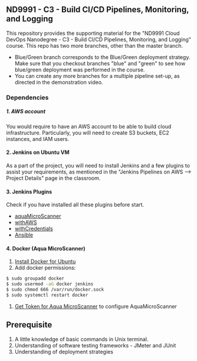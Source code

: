 ## ND9991 - C3 - Build CI/CD Pipelines, Monitoring, and Logging

This repository provides the supporting material for the "ND9991 Cloud DevOps Nanodegree - C3 - Build CI/CD Pipelines, Monitoring, and Logging" course. This repo has two more branches, other than the master branch.

- Blue/Green branch corresponds to the Blue/Green deployment strategy. Make sure that you checkout branches "blue" and "green" to see how blue/green deployment was performed in the course.
- You can create any more branches for a multiple pipeline set-up, as directed in the demonstration video.

### Dependencies

##### 1. AWS account

You would require to have an AWS account to be able to build cloud infrastructure. Particularly, you will need to create S3 buckets, EC2 instances, and IAM users.

#### 2. Jenkins on Ubuntu VM

As a part of the project, you will need to install Jenkins and a few plugins to assist your requirements, as mentioned in the "Jenkins Pipelines on AWS --> Project Details" page in the classroom.

#### 3. Jenkins Plugins

Check if you have installed all these plugins before start.

* [aquaMicroScanner](https://plugins.jenkins.io/aqua-microscanner/)
* [withAWS](https://plugins.jenkins.io/pipeline-aws/)
* [withCredentials](https://plugins.jenkins.io/credentials-binding/)
* [Ansible](https://jenkins.io/doc/pipeline/steps/ansible/)

#### 4. Docker (Aqua MicroScanner)

1. [Install Docker for Ubuntu](https://docs.docker.com/install/linux/docker-ce/ubuntu/)
1. Add docker permissions:

```sh
$ sudo groupadd docker
$ sudo usermod -aG docker jenkins
$ sudo chmod 666 /var/run/docker.sock
$ sudo systemctl restart docker
```

1. [Get Token for Aqua MicroScanner](https://microscanner.aquasec.com/signup) to configure AquaMicroScanner

## Prerequisite

1. A little knowledge of basic commands in Unix terminal.
1. Understanding of software testing frameworks - JMeter and JUnit
1. Understanding of deployment strategies
